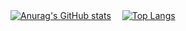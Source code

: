 [![Anurag's GitHub stats](https://github-readme-stats.vercel.app/api?username=tksx1227&show_icons=true&theme=cobalt)](https://github.com/anuraghazra/github-readme-stats)
　[![Top Langs](https://github-readme-stats.vercel.app/api/top-langs/?username=tksx1227&theme=cobalt&layout=compact)](https://github.com/anuraghazra/github-readme-stats)

